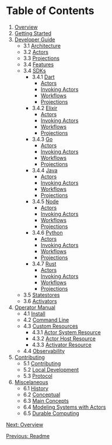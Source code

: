 # Table of Contents

01. [Overview](overview.md)
02. [Getting Started](getting_started.md)
03. [Developer Guide](developer_guide.md)
    - 3.1 [Architecture](architecture.md)
    - 3.2 [Actors](actors.md)
    - 3.3 [Projections](projections.md)
    - 3.4 [Features](features.md)
    - 3.4 [SDKs](sdks.md)
        - 3.4.1 [Dart](sdks/dart/getting_started.md)
            - [Actors](sdks/dart/actors.md)
            - [Invoking Actors](sdks/dart/actor_invocation.md)
            - [Workflows](sdks/dart/workflows.md)
            - [Projections](sdks/dart/projections.md)
        - 3.4.2 [Elixir](sdks/elixir/getting_started.md)
            - [Actors](sdks/elixir/actors.md)
            - [Invoking Actors](sdks/elixir/actor_invocation.md)
            - [Workflows](sdks/elixir/workflows.md)
            - [Projections](sdks/elixir/projections.md)
        - 3.4.3 [Go](sdks/go/getting_started.md)
            - [Actors](sdks/go/actors.md)
            - [Invoking Actors](sdks/go/actor_invocation.md)
            - [Workflows](sdks/go/workflows.md)
            - [Projections](sdks/go/projections.md)
        - 3.4.4 [Java](sdks/java/getting_started.md)
            - [Actors](sdks/java/actors.md)
            - [Invoking Actors](sdks/java/actor_invocation.md)
            - [Workflows](sdks/java/workflows.md)
            - [Projections](sdks/java/projections.md)
        - 3.4.5 [Node](sdks/node/getting_started.md)
            - [Actors](sdks/node/actors.md)
            - [Invoking Actors](sdks/node/actor_invocation.md)
            - [Workflows](sdks/node/workflows.md)
            - [Projections](sdks/node/projections.md)
        - 3.4.6 [Python](sdks/python/getting_started.md)
            - [Actors](sdks/python/actors.md)
            - [Invoking Actors](sdks/python/actor_invocation.md)
            - [Workflows](sdks/python/workflows.md)
            - [Projections](sdks/python/projections.md)
        - 3.4.7 [Rust](sdks/rust/getting_started.md)
            - [Actors](sdks/rust/actors.md)
            - [Invoking Actors](sdks/rust/actor_invocation.md)
            - [Workflows](sdks/rust/workflows.md)
            - [Projections](sdks/rust/projections.md)
    - 3.5 [Statestores](statestores.md)
    - 3.6 [Activators](activators.md)
04. [Operator Manual](operator_manual.md)
    - 4.1 [Install](install.md)
    - 4.2 [Command Line](cli.md)
    - 4.3 [Custom Resources](crds.md)
        - 4.3.1 [Actor System Resource](crds/actor_system.md) 
        - 4.3.2 [Actor Host Resource](crds/actor_host.md)
        - 4.3.3 [Activator Resource](crds/activator.md)
    - 4.4 [Observability](observability.md)
05. [Contributing](contribution_guide.md)
    - 5.1 [Contributing](../CONTRIBUTING.md)
    - 5.2 [Local Development](local_development.md)
    - 5.3 [Protocol](protocol.md)
06. [Miscelaneous](miscellaneous.md)
    - 6.1 [History](history.md)
    - 6.2 [Conceptual](conceptual.md)
    - 6.3 [Main Concepts](main.md)
    - 6.4 [Modeling Systems with Actors](modeling_with_actors.md)
    - 6.5 [Durable Computing](durable.md)

[Next: Overview](overview.md)

[Previous: Readme](../README.md)